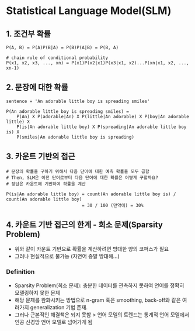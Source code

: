 # Statistical Language Model(SLM)

## 1. 조건부 확률
```
P(A, B) = P(A)P(B|A) = P(B)P(A|B) = P(B, A)

# chain rule of conditional probability
P(x1, x2, x3, ..., xn) = P(x1)P(x2|x1)P(x3|x1, x2)...P(xn|x1, x2, ..., xn-1)
```

## 2. 문장에 대한 확률
```
sentence = 'An adorable little boy is spreading smiles'

P(An adorable little boy is spreading smiles) = 
    P(An) X P(adorable|An) X P(little|An adorable) X P(boy|An adorable little) X 
    P(is|An adorable little boy) X P(spreading|An adorable little boy is) X
    P(smiles|An adorable little boy is spreading)
```

## 3. 카운트 기반의 접근
```
# 문장의 확률을 구하기 위해서 다음 단어에 대한 예측 확률을 모두 곱함
# Then, SLM은 이전 단어로부터 다음 단어에 대한 확률은 어떻게 구할까요?
# 정답은 카운트에 기반하여 확률을 계산

P(is|An adorable little boy) = count(An adorable little boy is) / count(An adorable little boy)
                             = 30 / 100 (만약에) = 30%
```

## 4. 카운트 기반 접근의 한계 - 희소 문제(Sparsity Problem)
- 위와 같이 카운트 기반으로 확률을 계산하려면 방대한 양의 코퍼스가 필요
- 그러나 현실적으로 불가능 (자연어 증말 방대해...)
### Definition
- Sparsity Problem(희소 문제): 충분한 데이터를 관측하지 못하여 언어를 정확히 모델링하지 못한 문제
- 해당 문제를 완화시키는 방법으로 n-gram 혹은 smoothing, back-off와 같은 여러가지 generalization 기법 존재.
- 그러나 근본적인 해결책은 되지 못함 > 언어 모델의 트렌드는 통계적 언어 모델에서 인공 신경망 언어 모델로 넘어가게 됨
